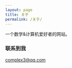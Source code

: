 ```yaml
---
layout: page
title: 关于
permalink: /关于/
---
```


一个数学&计算机爱好者的网站。


### 联系到我

[complex3@qq.com](mailto:complex3@qq.com)

